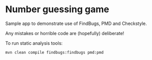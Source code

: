 # Number guessing game

Sample app to demonstrate use of FindBugs, PMD and Checkstyle.

Any mistakes or horrible code are (hopefully) deliberate!

To run static analysis tools:

```
mvn clean compile findbugs:findbugs pmd:pmd
```
